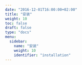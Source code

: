 ```yaml
---
date: "2016-12-01T16:00:00+02:00"
title: "安装"
weight: 10
toc: false
draft: false
type: "docs"
menu:
  sidebar:
    name: "安装"
    weight: 10
    identifier: "installation"
---
```

